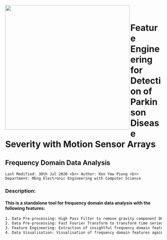 <div>
<img src="https://upload.wikimedia.org/wikipedia/sco/thumb/d/d1/University_College_London_logo.svg/1280px-University_College_London_logo.svg.png" width="400px" align = "left"/>
</div>
<br>

# Feature Engineering for Detection of Parkinson Disease Severity with Motion Sensor Arrays
## Frequency Domain Data Analysis
`
Last Modified: 30th Jul 2020 <br>
Author: Ken Yew Piong <br>
Department: MEng Electronic Engineering with Computer Science
`
### Description:
#### This is a standalone tool for frequency domain data analysis with the following features: 
```tex
1. Data Pre-processing: High Pass Filter to remove gravity component DC offset of accelerometer sensor data
2. Data Pre-processing: Fast Fourier Transform to transform time series sensor data into discrete frequency components
3. Feature Engineering: Extraction of insightful frequency domain features of PD gestures using statistical tools (e.g.: mean, std, iqr, skewness, kurtosis) 
4. Data Visualisation: Visualisation of frequency domain features against different levels of UPDRS rating PD severity
```
